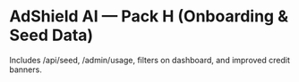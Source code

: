 # AdShield AI — Pack H (Onboarding & Seed Data)

Includes /api/seed, /admin/usage, filters on dashboard, and improved credit banners.

